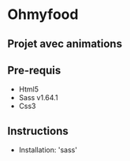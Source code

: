 ﻿# Ohmyfood
## Projet avec animations
##  Pre-requis
- Html5
- Sass v1.64.1
- Css3
## Instructions
- Installation: 
	'sass'

